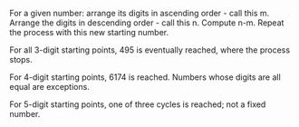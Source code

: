 For a given number: arrange its digits in ascending order - call this m.
Arrange the digits in descending order - call this n. Compute n-m.
Repeat the process with this new starting number.

For all 3-digit starting points, 495 is eventually reached, where the
process stops.

For 4-digit starting points, 6174 is reached. Numbers whose digits are
all equal are exceptions.

For 5-digit starting points, one of three cycles is reached; not a fixed
number.
